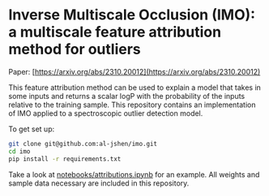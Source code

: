 # Inverse Multiscale Occlusion (IMO): a multiscale feature attribution method for outliers

Paper: [https://arxiv.org/abs/2310.20012](https://arxiv.org/abs/2310.20012)

This feature attribution method can be used to explain a model that takes in some inputs and returns a scalar logP with the probability of the inputs relative to the training sample. This repository contains an implementation of IMO applied to a spectroscopic outlier detection model.

To get set up:
```bash
git clone git@github.com:al-jshen/imo.git
cd imo
pip install -r requirements.txt
```

Take a look at [notebooks/attributions.ipynb](notebooks/attributions.ipynb) for an example. All weights and sample data necessary are included in this repository.
